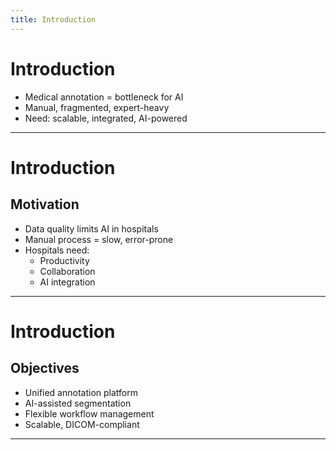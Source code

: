 ```yaml
---
title: Introduction
---
```


# Introduction

- Medical annotation = bottleneck for AI
- Manual, fragmented, expert-heavy
- Need: scalable, integrated, AI-powered

---

# Introduction

## <mdi-lightbulb-on class="text-3xl" /> Motivation 

- Data quality limits AI in hospitals
- Manual process = slow, error-prone
- Hospitals need:
  - <mdi-rocket-launch /> Productivity 
  - <mdi-account-group /> Collaboration 
  - <mdi-brain /> AI integration 

---

# Introduction

## <mdi-target class="text-3xl" /> Objectives 

- <mdi-layers-triple /> Unified annotation platform 
- <mdi-brain /> AI-assisted segmentation 
- <mdi-cogs /> Flexible workflow management 
- <mdi-database /> Scalable, DICOM-compliant 

---